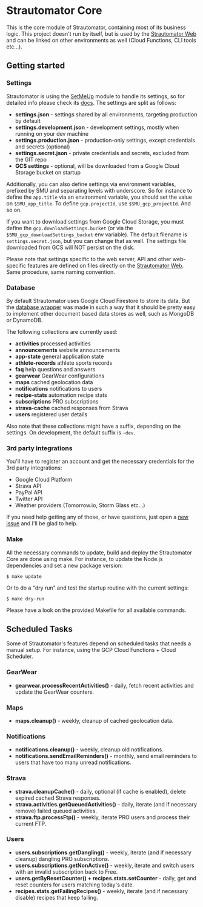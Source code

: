 # Strautomator Core

This is the core module of Strautomator, containing most of its business logic. This project doesn't run by itself, but is used by the [Strautomator Web](https://github.com/strautomator/web) and can be linked on other environments as well (Cloud Functions, CLI tools etc...).

## Getting started

### Settings

Strautomator is using the [SetMeUp](https://github.com/igoramadas/setmeup) module to handle its settings, so for detailed info please check its [docs](https://setmeup.devv.com). The settings are split as follows:

-   **settings.json** - settings shared by all environments, targeting production by default
-   **settings.development.json** - development settings, mostly when running on your dev machine
-   **settings.production.json** - production-only settings, except credentials and secrets (optional)
-   **settings.secret.json** - private credentials and secrets, excluded from the GIT repo
-   **GCS settings** - optional, will be downloaded from a Google Cloud Storage bucket on startup

Additionally, you can also define settings via environment variables, prefixed by SMU and separating levels with underscore. So for instance to define the `app.title` via an environment variable, you should set the value on `$SMU_app_title`. To define `gcp.projectId`, use `$SMU_gcp_projectId`. And so on.

If you want to download settings from Google Cloud Storage, you must define the `gcp.downloadSettings.bucket` (or via the `$SMU_gcp_downloadSettings_bucket` env variable). The default filename is `settings.secret.json`, but you can change that as well. The settings file downloaded from GCS will NOT persist on the disk.

Please note that settings specific to the web server, API and other web-specific features are defined on files directly on the [Strautomator Web](https://github.com/strautomator/web). Same procedure, same naming convention.

### Database

By default Strautomator uses Google Cloud Firestore to store its data. But the [database wrapper](https://github.com/strautomator/core/blob/master/src/database/index.ts) was made in such a way that it should be pretty easy to implement other document based data stores as well, such as MongoDB or DynamoDB.

The following collections are currently used:

-   **activities** processed activities
-   **announcements** website announcements
-   **app-state** general application state
-   **athlete-records** athlete sports records
-   **faq** help questions and answers
-   **gearwear** GearWear configurations
-   **maps** cached geolocation data
-   **notifications** notifications to users
-   **recipe-stats** automation recipe stats
-   **subscriptions** PRO subscriptions
-   **strava-cache** cached responses from Strava
-   **users** registered user details

Also note that these collections might have a suffix, depending on the settings. On development, the default suffix is `-dev`.

### 3rd party integrations

You'll have to register an account and get the necessary credentials for the 3rd party integrations:

-   Google Cloud Platform
-   Strava API
-   PayPal API
-   Twitter API
-   Weather providers (Tomorrow.io, Storm Glass etc...)

If you need help getting any of those, or have questions, just open a [new issue](https://github.com/strautomator/core/issues/new) and I'll be glad to help.

### Make

All the necessary commands to update, build and deploy the Strautomator Core are done using make. For instance, to update the Node.js dependencies and set a new package version:

    $ make update

Or to do a "dry run" and test the startup routine with the current settings:

    $ make dry-run

Please have a look on the provided Makefile for all available commands.

## Scheduled Tasks

Some of Strautomator's features depend on scheduled tasks that needs a manual setup. For instance, using the GCP Cloud Functions + Cloud Scheduler.

### GearWear

-   **gearwear.processRecentActivities()** - daily, fetch recent activities and update the GearWear counters.

### Maps

-   **maps.cleanup()** - weekly, cleanup of cached geolocation data.

### Notifications

-   **notifications.cleanup()** - weekly, cleanup old notifications.
-   **notifications.sendEmailReminders()** - monthly, send email reminders to users that have too many unread notifications.

### Strava

-   **strava.cleanupCache()** - daily, optional (if cache is enabled), delete expired cached Strava responses.
-   **strava.activities.getQueuedActivities()** - daily, iterate (and if necessary remove) failed queued activities.
-   **strava.ftp.processFtp()** - weekly, iterate PRO users and process their current FTP.

### Users

-   **users.subscriptions.getDangling()** - weekly, iterate (and if necessary cleanup) dangling PRO subscriptions.
-   **users.subscriptions.getNonActive()** - weekly, iterate and switch users with an invalid subscription back to Free.
-   **users.getByResetCounter() + recipes.stats.setCounter** - daily, get and reset counters for users matching today's date.
-   **recipes.stats.getFailingRecipes()** - weekly, iterate (and if necessary disable) recipes that keep failing.
